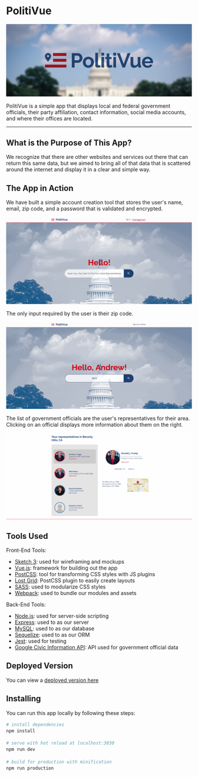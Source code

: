 # PolitiVue

![header](./src/assets/readme-header.png)

PolitiVue is a simple app that displays local and federal government officials, 
their party affiliation, contact information, social media accounts, and where 
their offices are located. 

- - - -

## What is the Purpose of This App?

We recognize that there are other websites and services out there that can 
return this same data, but we aimed to bring all of that data that is scattered 
around the internet and display it in a clear and simple way. 

## The App in Action

We have built a simple account creation tool that stores the user's name, email,
zip code, and a password that is validated and encrypted.

![sign up gif](./src/assets/sign-up.gif)  

The only input required by the user is their zip code.

![search gif](./src/assets/search.gif)

The list of government officials are the user's representatives for their area.
Clicking on an official displays more information about them on the right.

![select gif](./src/assets/select.gif)

## Tools Used

Front-End Tools: 
* [Sketch 3](https://www.sketchapp.com/): used for wireframing and mockups
* [Vue.js](https://vuejs.org/v2/guide/): framework for building out the app
* [PostCSS](http://postcss.org/): tool for transforming CSS styles with JS plugins
* [Lost Grid](http://lostgrid.org/): PostCSS plugin to easily create layouts
* [SASS](https://sass-lang.com/): used to modularize CSS styles
* [Webpack](https://webpack.js.org/): used to bundle our modules and assets

Back-End Tools:
* [Node.js](https://nodejs.org/en/): used for server-side scripting
* [Express](https://expressjs.com/): used to as our server
* [MySQL](https://www.mysql.com/): used to as our database
* [Sequelize](http://docs.sequelizejs.com/): used to as our ORM
* [Jest](https://facebook.github.io/jest/): used for testing
* [Google Civic Information API](https://developers.google.com/civic-information/): API used for government official data

## Deployed Version

You can view a [deployed version here](https://politivue.herokuapp.com/)


## Installing

You can run this app locally by following these steps:

``` bash
# install dependencies
npm install

# serve with hot reload at localhost:3030
npm run dev

# build for production with minification
npm run production
```